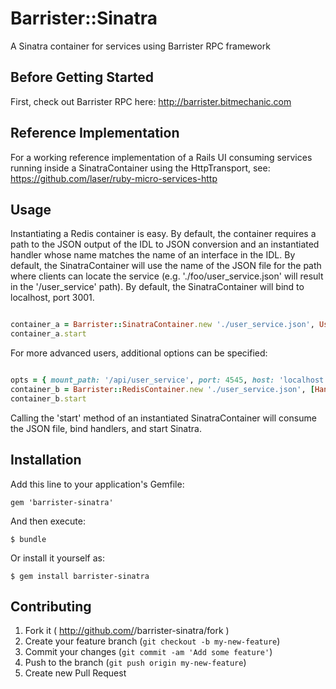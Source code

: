 # Barrister::Sinatra

A Sinatra container for services using Barrister RPC framework

## Before Getting Started

First, check out Barrister RPC here: http://barrister.bitmechanic.com

## Reference Implementation

For a working reference implementation of a Rails UI consuming services
running inside a SinatraContainer using the HttpTransport, see:
https://github.com/laser/ruby-micro-services-http

## Usage

Instantiating a Redis container is easy. By default, the container 
requires a path to the JSON output of the IDL to JSON conversion and an
instantiated handler whose name matches the name of an interface in the IDL.
By default, the SinatraContainer will use the name of the JSON file for the
path where clients can locate the service (e.g. './foo/user\_service.json' 
will result in the '/user\_service' path). By default, the SinatraContainer
will bind to localhost, port 3001. 

```ruby

container_a = Barrister::SinatraContainer.new './user_service.json', UserService.new
container_a.start

```

For more advanced users, additional options can be specified:

```ruby

opts = { mount_path: '/api/user_service', port: 4545, host: 'localhost' }
container_b = Barrister::RedisContainer.new './user_service.json', [HandlerA.new, HandlerB.new], opts
container_b.start

```

Calling the 'start' method of an instantiated SinatraContainer will consume 
the JSON file, bind handlers, and start Sinatra.

## Installation

Add this line to your application's Gemfile:

    gem 'barrister-sinatra'

And then execute:

    $ bundle

Or install it yourself as:

    $ gem install barrister-sinatra

## Contributing

1. Fork it ( http://github.com/<my-github-username>/barrister-sinatra/fork )
2. Create your feature branch (`git checkout -b my-new-feature`)
3. Commit your changes (`git commit -am 'Add some feature'`)
4. Push to the branch (`git push origin my-new-feature`)
5. Create new Pull Request
